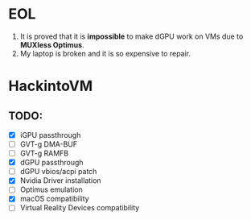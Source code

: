 # EOL
1. It is proved that it is **impossible** to make dGPU work on VMs due to **MUXless Optimus**.
2. My laptop is broken and it is so expensive to repair.

# HackintoVM

## TODO:
- [x] iGPU passthrough  
- [ ] GVT-g DMA-BUF  
- [ ] GVT-g RAMFB  
- [x] dGPU passthrough  
- [ ] dGPU vbios/acpi patch  
- [x] Nvidia Driver installation  
- [ ] Optimus emulation  
- [x] macOS compatibility  
- [ ] Virtual Reality Devices compatibility  
